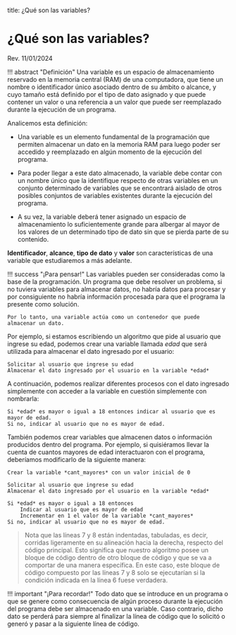 title: ¿Qué son las variables?

# ¿Qué son las variables?

<label class="revision">Rev. 11/01/2024</label>

!!! abstract "Definición"
    Una variable es un espacio de almacenamiento reservado en la memoria central (RAM) de una computadora, que tiene un nombre o identificador único asociado dentro de su ámbito o alcance, y cuyo tamaño está definido por el tipo de dato asignado y que puede contener un valor o una referencia a un valor que puede ser reemplazado durante la ejecución de un programa.

Analicemos esta definición:

* Una variable es un elemento fundamental de la programación que permiten almacenar un dato en la memoria RAM para luego poder ser accedido y reemplazado en algún momento de la ejecución del programa. 

* Para poder llegar a este dato almacenado, la variable debe contar con un nombre único que la identifique respecto de otras variables en un conjunto determinado de variables que se encontrará aislado de otros posibles conjuntos de variables existentes durante la ejecución del programa.

* A su vez, la variable deberá tener asignado un espacio de almacenamiento lo suficientemente grande para albergar al mayor de los valores de un determinado tipo de dato sin que se pierda parte de su contenido.

**Identificador**, **alcance**, **tipo de dato** y **valor** son características de una variable que estudiaremos a más adelante.

!!! success "¡Para pensar!"
    Las variables pueden ser consideradas como la base de la programación. Un programa que debe resolver un problema, si no tuviera variables para almacenar datos, no habría datos para procesar y por consiguiente no habría información procesada para que el programa la presente como solución.

    Por lo tanto, una variable actúa como un contenedor que puede almacenar un dato.

Por ejemplo, si estamos escribiendo un algoritmo que pide al usuario que ingrese su edad, podemos crear una variable llamada _edad_ que será utilizada para almacenar el dato ingresado por el usuario:

``` title="Lenguaje natural" linenums="1"
Solicitar al usuario que ingrese su edad
Almacenar el dato ingresado por el usuario en la variable *edad*
```

A continuación, podemos realizar diferentes procesos con el dato ingresado simplemente con acceder a la variable en cuestión simplemente con nombrarla:

``` title="Lenguaje natural" linenums="3"
Si *edad* es mayor o igual a 18 entonces indicar al usuario que es mayor de edad.
Si no, indicar al usuario que no es mayor de edad.
```

También podemos crear variables que almacenen datos o información producidos dentro del programa. Por ejemplo, si quisiéramos llevar la cuenta de cuantos mayores de edad interactuaron con el programa, deberíamos modificarlo de la siguiente manera:

``` title="Lenguaje natural" linenums="1"
Crear la variable *cant_mayores* con un valor inicial de 0

Solicitar al usuario que ingrese su edad
Almacenar el dato ingresado por el usuario en la variable *edad*

Si *edad* es mayor o igual a 18 entonces 
    Indicar al usuario que es mayor de edad
    Incrementar en 1 el valor de la variable *cant_mayores*
Si no, indicar al usuario que no es mayor de edad.
```

> Nota que las líneas 7 y 8 están indentadas, tabuladas, es decir, corridas ligeramente en su alineación hacia la derecha, respecto del código principal. Esto significa que nuestro algoritmo posee un bloque de código dentro de otro bloque de código y que se va a comportar de una manera específica. En este caso, este bloque de código compuesto por las líneas 7 y 8 solo se ejecutarían si la condición indicada en la línea 6 fuese verdadera.

!!! important "¡Para recordar!" 
    Todo dato que se introduce en un programa o que se genere como consecuencia de algún proceso durante la ejecución del programa debe ser almacenado en una variable. Caso contrario, dicho dato se perderá para siempre al finalizar la línea de código que lo solicitó o generó y pasar a la siguiente línea de código.
    
